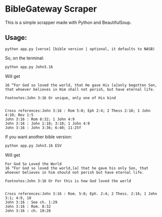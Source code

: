 # BibleGateway Scraper

This is a simple scrapper made with Python and BeautifulSoup.

## Usage:

`python app.py [verse] [bible version | optional, it defaults to NASB)`

So, on the terminal:
```bash
python app.py John3.16
```
Will get
``` John 3:16 New American Standard Bible (NASB)
16 “For God so loved the world, that He gave His [a]only begotten Son, that whoever believes in Him shall not perish, but have eternal life.

Footnotes:John 3:16 Or unique, only one of His kind


Cross references:John 3:16 : Rom 5:8; Eph 2:4; 2 Thess 2:16; 1 John 4:10; Rev 1:5
John 3:16 : Rom 8:32; 1 John 4:9
John 3:16 : John 1:18; 3:18; 1 John 4:9
John 3:16 : John 3:36; 6:40; 11:25f
```

If you want another bible version:
```bash
python app.py John3.16 ESV
```

Will get
``` John 3:16 English Standard Version (ESV)
For God So Loved the World
16 “For God so loved the world,[a] that he gave his only Son, that whoever believes in him should not perish but have eternal life.

Footnotes:John 3:16 Or For this is how God loved the world


Cross references:John 3:16 : Rom. 5:8; Eph. 2:4; 2 Thess. 2:16; 1 John 3:1; 4:9, 10
John 3:16 : See ch. 1:29
John 3:16 : Rom. 8:32
John 3:16 : ch. 10:28
```
